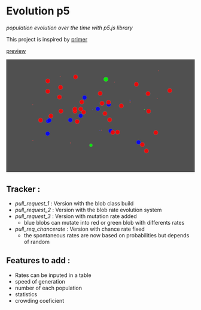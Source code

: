# Evolution p5
_population evolution over the time with p5.js library_

This project is inspired by [primer](https://www.youtube.com/channel/UCKzJFdi57J53Vr_BkTfN3uQ "Primer's channel") 

[preview](https://editor.p5js.org/Sulay35/full/mzlkp4mo "P5.js web editor preview")

![alt text][image1]

[image1]:https://github.com/Sulay35/evolution_p5/blob/master/images/Capture.PNG "blobs are happy"

## Tracker :
+ _pull_request_1_ : Version with the blob class build
+ _pull_request_2_ : Version with the blob rate evolution system 
+ _pull_request_3_ : Version with mutation rate added 
  - blue blobs can mutate into red or green blob with differents rates
+ _pull_req_chancerate_ : Version with chance rate fixed 
  - the spontaneous rates are now based on probabilities but depends of random
  
## Features to add :
+ Rates can be inputed in a table
+ speed of generation 
+ number of each population
+ statistics
+ crowding coeficient
